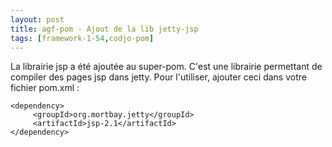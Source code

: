 ```yaml
---
layout: post
title: agf-pom - Ajout de la lib jetty-jsp
tags: [framework-1-54,codjo-pom]
---
```

La librairie jsp a été ajoutée au super-pom. C'est une librairie permettant de compiler des pages jsp dans jetty. Pour l'utiliser, ajouter ceci dans votre fichier pom.xml :
```
<dependency>
     <groupId>org.mortbay.jetty</groupId>
     <artifactId>jsp-2.1</artifactId>
</dependency>
```